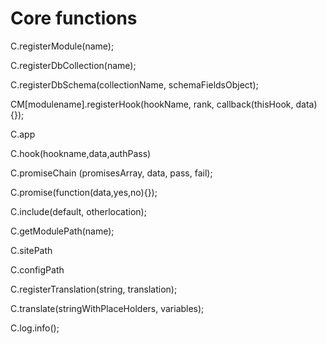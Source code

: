 Core functions
==============

C.registerModule(name);

C.registerDbCollection(name);

C.registerDbSchema(collectionName, schemaFieldsObject);

CM[modulename].registerHook(hookName, rank, callback(thisHook, data){});

C.app

C.hook(hookname,data,authPass)

C.promiseChain (promisesArray, data, pass, fail);

C.promise(function(data,yes,no){});

C.include(default, otherlocation);

C.getModulePath(name);

C.sitePath

C.configPath

C.registerTranslation(string, translation);

C.translate(stringWithPlaceHolders, variables);

C.log.info();
